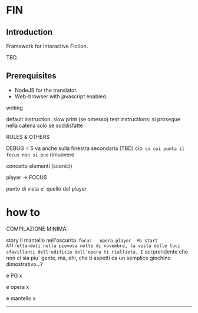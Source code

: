 # FIN

## Introduction

Framework for Interactive Fiction.

TBD.

## Prerequisites

- NodeJS for the translator.
- Web-browser with javascript enabled.


writing

default instruction: slow print (se omesso)
test instructions: si prosegue nella catena solo se soddisfatte


RULES & OTHERS

DEBUG = 5 va anche sulla finestra secondaria (TBD)
cio` su cui punta il focus non si puo` rimuovere




concetto
elementi (scenici)

player -> FOCUS

punto di vista e` quello del player



# how to

COMPILAZIONE MINIMA:

story   Il mantello nell'oscurita`
focus   opera
player  PG
start   Affrettandoti nella piovosa notte di novembre, la vista delle luci sfavillanti dell'edificio dell'opera ti riallieta. E` sorprendente che non ci sia piu` gente, ma, ehi, che ti aspetti da un semplice giochino dimostrativo...?

e   PG
x

e   opera
x

e   mantello
x

----


